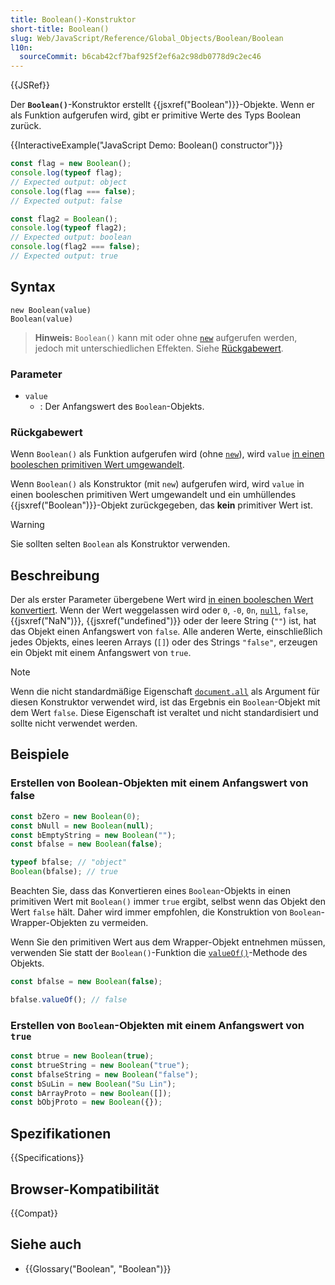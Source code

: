 ```yaml
---
title: Boolean()-Konstruktor
short-title: Boolean()
slug: Web/JavaScript/Reference/Global_Objects/Boolean/Boolean
l10n:
  sourceCommit: b6cab42cf7baf925f2ef6a2c98db0778d9c2ec46
---
```


{{JSRef}}

Der **`Boolean()`**-Konstruktor erstellt {{jsxref("Boolean")}}-Objekte. Wenn er als Funktion aufgerufen wird, gibt er primitive Werte des Typs Boolean zurück.

{{InteractiveExample("JavaScript Demo: Boolean() constructor")}}

```js interactive-example
const flag = new Boolean();
console.log(typeof flag);
// Expected output: object
console.log(flag === false);
// Expected output: false

const flag2 = Boolean();
console.log(typeof flag2);
// Expected output: boolean
console.log(flag2 === false);
// Expected output: true
```

## Syntax

```js-nolint
new Boolean(value)
Boolean(value)
```

> **Hinweis:** `Boolean()` kann mit oder ohne [`new`](/de/docs/Web/JavaScript/Reference/Operators/new) aufgerufen werden, jedoch mit unterschiedlichen Effekten. Siehe [Rückgabewert](#rückgabewert).

### Parameter

- `value`
  - : Der Anfangswert des `Boolean`-Objekts.

### Rückgabewert

Wenn `Boolean()` als Funktion aufgerufen wird (ohne [`new`](/de/docs/Web/JavaScript/Reference/Operators/new)), wird `value` [in einen booleschen primitiven Wert umgewandelt](/de/docs/Web/JavaScript/Reference/Global_Objects/Boolean#boolean_coercion).

Wenn `Boolean()` als Konstruktor (mit `new`) aufgerufen wird, wird `value` in einen booleschen primitiven Wert umgewandelt und ein umhüllendes {{jsxref("Boolean")}}-Objekt zurückgegeben, das **kein** primitiver Wert ist.

> [!WARNING]
> Sie sollten selten `Boolean` als Konstruktor verwenden.

## Beschreibung

Der als erster Parameter übergebene Wert wird [in einen booleschen Wert konvertiert](/de/docs/Web/JavaScript/Reference/Global_Objects/Boolean#boolean_coercion). Wenn der Wert weggelassen wird oder `0`, `-0`, `0n`, [`null`](/de/docs/Web/JavaScript/Reference/Operators/null), `false`, {{jsxref("NaN")}}, {{jsxref("undefined")}} oder der leere String (`""`) ist, hat das Objekt einen Anfangswert von `false`. Alle anderen Werte, einschließlich jedes Objekts, eines leeren Arrays (`[]`) oder des Strings `"false"`, erzeugen ein Objekt mit einem Anfangswert von `true`.

> [!NOTE]
> Wenn die nicht standardmäßige Eigenschaft [`document.all`](/de/docs/Web/API/Document/all) als Argument für diesen Konstruktor verwendet wird, ist das Ergebnis ein `Boolean`-Objekt mit dem Wert `false`. Diese Eigenschaft ist veraltet und nicht standardisiert und sollte nicht verwendet werden.

## Beispiele

### Erstellen von Boolean-Objekten mit einem Anfangswert von false

```js
const bZero = new Boolean(0);
const bNull = new Boolean(null);
const bEmptyString = new Boolean("");
const bfalse = new Boolean(false);

typeof bfalse; // "object"
Boolean(bfalse); // true
```

Beachten Sie, dass das Konvertieren eines `Boolean`-Objekts in einen primitiven Wert mit `Boolean()` immer `true` ergibt, selbst wenn das Objekt den Wert `false` hält. Daher wird immer empfohlen, die Konstruktion von `Boolean`-Wrapper-Objekten zu vermeiden.

Wenn Sie den primitiven Wert aus dem Wrapper-Objekt entnehmen müssen, verwenden Sie statt der `Boolean()`-Funktion die [`valueOf()`](/de/docs/Web/JavaScript/Reference/Global_Objects/Boolean/valueOf)-Methode des Objekts.

```js
const bfalse = new Boolean(false);

bfalse.valueOf(); // false
```

### Erstellen von `Boolean`-Objekten mit einem Anfangswert von `true`

```js
const btrue = new Boolean(true);
const btrueString = new Boolean("true");
const bfalseString = new Boolean("false");
const bSuLin = new Boolean("Su Lin");
const bArrayProto = new Boolean([]);
const bObjProto = new Boolean({});
```

## Spezifikationen

{{Specifications}}

## Browser-Kompatibilität

{{Compat}}

## Siehe auch

- {{Glossary("Boolean", "Boolean")}}
